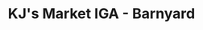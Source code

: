 ---
title: "KJ's Market IGA - Barnyard"
url: /lexington/kjs-market-iga-barnyard/
shop: supermarket
---